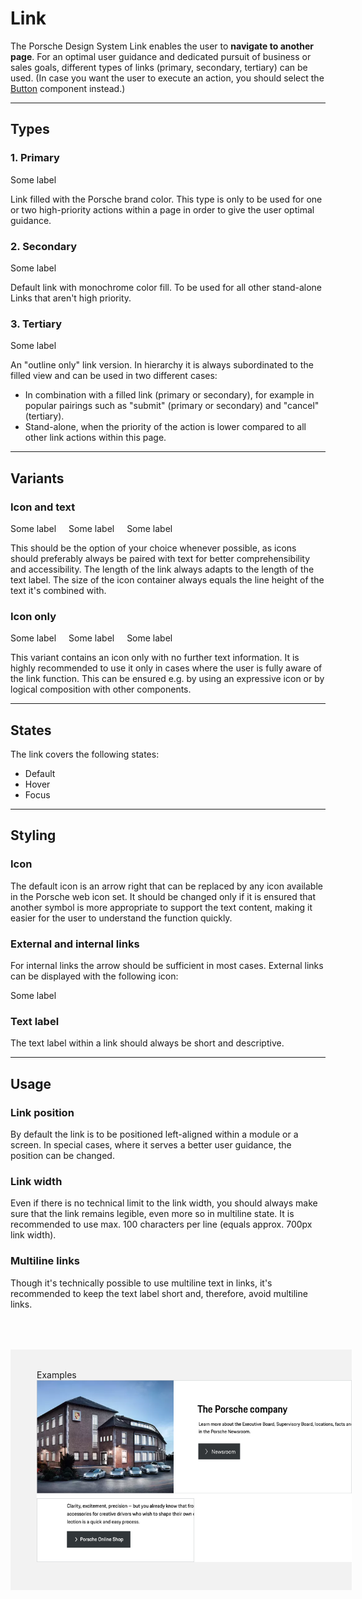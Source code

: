 # Link

The Porsche Design System Link enables the user to **navigate to another page**. For an optimal user guidance and dedicated pursuit of business or sales goals, different types of links (primary, secondary, tertiary) can be used.
(In case you want the user to execute an action, you should select the [Button](components/button) component instead.)

---

## Types

### 1. Primary

<p-link variant="primary" href="https://www.porsche.com">Some label</p-link>

Link filled with the Porsche brand color. This type is only to be used for one or two high-priority actions within a page in order to give the user optimal guidance.

### 2. Secondary

<p-link href="https://www.porsche.com">Some label</p-link>

Default link with monochrome color fill. To be used for all other stand-alone Links that aren't high priority.

### 3. Tertiary

<p-link variant="tertiary" href="https://www.porsche.com">Some label</p-link>

An "outline only" link version. In hierarchy it is always subordinated to the filled view and can be used in two different cases:

- In combination with a filled link (primary or secondary), for example in popular pairings such as "submit" (primary or secondary) and "cancel" (tertiary).
- Stand-alone, when the priority of the action is lower compared to all other link actions within this page.


---

## Variants

### Icon and text

<p-link variant="primary" href="https://www.porsche.com">Some label</p-link> <p-link href="https://www.porsche.com" style="margin-left:16px;">Some label</p-link> <p-link variant="tertiary" href="https://www.porsche.com" style="margin-left:16px;">Some label</p-link>

This should be the option of your choice whenever possible, as icons should preferably always be paired with text for better comprehensibility and accessibility. The length of the link always adapts to the length of the text label.
The size of the icon container always equals the line height of the text it's combined with.

### Icon only

<p-link variant="primary" href="https://www.porsche.com" hide-label="true">Some label</p-link> <p-link href="https://www.porsche.com" hide-label="true" style="margin-left:16px;">Some label</p-link> <p-link variant="tertiary" href="https://www.porsche.com" hide-label="true" style="margin-left:16px;">Some label</p-link>

This variant contains an icon only with no further text information. It is highly recommended to use it only in cases where the user is fully aware of the link function. This can be ensured e.g. by using an expressive icon or by logical composition with other components.

---

## States

The link covers the following states:

* Default
* Hover
* Focus

---

## Styling

### Icon
The default icon is an arrow right that can be replaced by any icon available in the Porsche web icon set. It should be changed only if it is ensured that another symbol is more appropriate to support the text content, making it easier for the user to understand the function quickly.  

### External and internal links
For internal links the arrow should be sufficient in most cases. External links can be displayed with the following icon:

<p-link href="https://www.porsche.com" icon="link-extern" aria-label="Extern link">Some label</p-link>

### Text label
The text label within a link should always be short and descriptive.

---

## Usage

### Link position

By default the link is to be positioned left-aligned within a module or a screen. In special cases, where it serves a better user guidance, the position can be changed.

### Link width

Even if there is no technical limit to the link width, you should always make sure that the link remains legible, even more so in multiline state. It is recommended to use max. 100 characters per line (equals approx. 700px link width).

### Multiline links

Though it's technically possible to use multiline text in links, it's recommended to keep the text label short and, therefore, avoid multiline links.


<div style="background:#F2F2F2; width:100%; margin-top: 64px; padding-top: 32px; padding-left: 42px; padding-bottom: 42px;">
    <p-headline variant="headline-3" tag="h3" style="margin-bottom: 24px;">Examples</p-headline>
    <img src="./assets/link-examples.png" alt="" />
</div>
